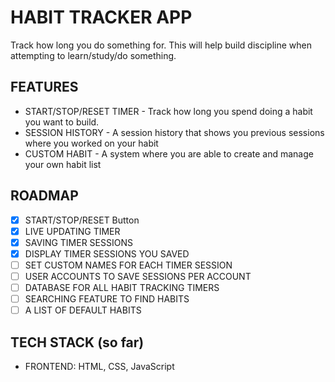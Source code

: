 # HABIT TRACKER APP

Track how long you do something for. This will help build discipline when attempting to learn/study/do something.

## FEATURES

* START/STOP/RESET TIMER - Track how long you spend doing a habit you want to build.
* SESSION HISTORY - A session history that shows you previous sessions where you worked on your habit
* CUSTOM HABIT - A system where you are able to create and manage your own habit list

## ROADMAP
- [X] START/STOP/RESET Button
- [X] LIVE UPDATING TIMER
- [X] SAVING TIMER SESSIONS
- [X] DISPLAY TIMER SESSIONS YOU SAVED
- [ ] SET CUSTOM NAMES FOR EACH TIMER SESSION
- [ ] USER ACCOUNTS TO SAVE SESSIONS PER ACCOUNT
- [ ] DATABASE FOR ALL HABIT TRACKING TIMERS
- [ ] SEARCHING FEATURE TO FIND HABITS
- [ ] A LIST OF DEFAULT HABITS

## TECH STACK (so far)
* FRONTEND: HTML, CSS, JavaScript
